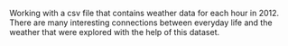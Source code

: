 Working with a csv file that contains weather data for each hour in 2012. There are many interesting connections between everyday life and the weather that were explored with the help of this dataset.
